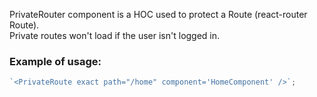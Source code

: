 <p>
  PrivateRouter component is a HOC used to protect a Route (react-router Route).<br/>
  Private routes won't load if the user isn't logged in.
<p>
<h3> Example of usage: </h3>

```js
`<PrivateRoute exact path="/home" component='HomeComponent' />`;
```
